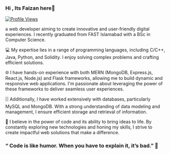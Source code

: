 ### Hi , Its Faizan here👋

[![Profile Views](https://komarev.com/ghpvc/?username=faizanulhassan32&color=brightgreen)](https://github.com/faizanulhassan32)

a web developer aiming to create innovative and user-friendly digital experiences. I recently graduated from FAST Islamabad with a BSc in Computer Science.

💻 My expertise lies in a range of programming languages, including C/C++, Java, Python, and Solidity. I enjoy solving complex problems and crafting efficient solutions.

🌐 I have hands-on experience with both MERN (MongoDB, Express.js, React.js, Node.js) and Flask frameworks, allowing me to build dynamic and responsive web applications. I'm passionate about leveraging the power of these frameworks to deliver seamless user experiences.

🗄️ Additionally, I have worked extensively with databases, particularly MySQL and MongoDB. With a strong understanding of data modeling and management, I ensure efficient storage and retrieval of information.

🔨 I believe in the power of code and its ability to bring ideas to life. By constantly exploring new technologies and honing my skills, I strive to create impactful web solutions that make a difference.

### “ Code is like humor. When you have to explain it, it’s bad.” 👋

